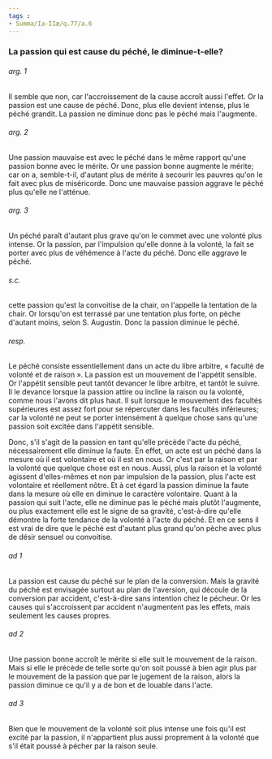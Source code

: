 ```yaml
---
tags : 
- Summa/Ia-IIæ/q.77/a.6
---
```


### La passion qui est cause du péché, le diminue-t-elle?

###### arg. 1
Il semble que non, car l'accroissement de la cause accroît aussi l'effet. Or la passion est une cause de péché. Donc, plus elle devient intense, plus le péché grandit. La passion ne diminue donc pas le péché mais l'augmente. 

###### arg. 2
Une passion mauvaise est avec le péché dans le même rapport qu'une passion bonne avec le mérite. Or une passion bonne augmente le mérite; car on a, semble-t-il, d'autant plus de mérite à secourir les pauvres qu'on le fait avec plus de miséricorde. Donc une mauvaise passion aggrave le péché plus qu'elle ne l'atténue. 

###### arg. 3
Un péché paraît d'autant plus grave qu'on le commet avec une volonté plus intense. Or la passion, par l'impulsion qu'elle donne à la volonté, la fait se porter avec plus de véhémence à l'acte du péché. Donc elle aggrave le péché. 

###### s.c.
cette passion qu'est la convoitise de la chair, on l'appelle la tentation de la chair. Or lorsqu'on est terrassé par une tentation plus forte, on pèche d'autant moins, selon S. Augustin. Donc la passion diminue le péché. 

###### resp.
Le péché consiste essentiellement dans un acte du libre arbitre, « faculté de volonté et de raison ». La passion est un mouvement de l'appétit sensible. Or l'appétit sensible peut tantôt devancer le libre arbitre, et tantôt le suivre. Il le devance lorsque la passion attire ou incline la raison ou la volonté, comme nous l'avons dit plus haut. Il suit lorsque le mouvement des facultés supérieures est assez fort pour se répercuter dans les facultés inférieures; car la volonté ne peut se porter intensément à quelque chose sans qu'une passion soit excitée dans l'appétit sensible. 

Donc, s'il s'agit de la passion en tant qu'elle précède l'acte du péché, nécessairement elle diminue la faute. En effet, un acte est un péché dans la mesure où il est volontaire et où il est en nous. Or c'est par la raison et par la volonté que quelque chose est en nous. Aussi, plus la raison et la volonté agissent d'elles-mêmes et non par impulsion de la passion, plus l'acte est volontaire et réellement nôtre. Et à cet égard la passion diminue la faute dans la mesure où elle en diminue le caractère volontaire. Quant à la passion qui suit l'acte, elle ne diminue pas le péché mais plutôt l'augmente, ou plus exactement elle est le signe de sa gravité, c'est-à-dire qu'elle démontre la forte tendance de la volonté à l'acte du péché. Et en ce sens il est vrai de dire que le péché est d'autant plus grand qu'on pèche avec plus de désir sensuel ou convoitise. 

###### ad 1
La passion est cause du péché sur le plan de la conversion. Mais la gravité du péché est envisagée surtout au plan de l'aversion, qui découle de la conversion par accident, c'est-à-dire sans intention chez le pécheur. Or les causes qui s'accroissent par accident n'augmentent pas les effets, mais seulement les causes propres. 

###### ad 2
Une passion bonne accroît le mérite si elle suit le mouvement de la raison. Mais si elle le précède de telle sorte qu'on soit poussé à bien agir plus par le mouvement de la passion que par le jugement de la raison, alors la passion diminue ce qu'il y a de bon et de louable dans l'acte. 

###### ad 3
Bien que le mouvement de la volonté soit plus intense une fois qu'il est excité par la passion, il n'appartient plus aussi proprement à la volonté que s'il était poussé à pécher par la raison seule. 

